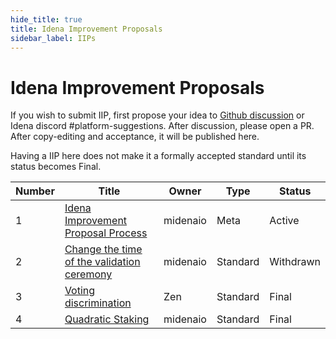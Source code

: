 ```yaml
---
hide_title: true
title: Idena Improvement Proposals
sidebar_label: IIPs
---
```


# Idena Improvement Proposals

If you wish to submit IIP, first propose your idea to [Github discussion](https://github.com/idena-network/idena-docs/discussions) or Idena discord #platform-suggestions.
After discussion, please open a PR. After copy-editing and acceptance, it will be published here.

Having a IIP here does not make it a formally accepted standard until its status becomes Final.

| Number               | Title                                      | Owner    | Type     | Status    |
| -------------------- | ------------------------------------------ | -------- | -------- | --------- |
| 1 | [Idena Improvement Proposal Process](/docs/iip/iip-1)         | midenaio | Meta     | Active    |
| 2 | [Change the time of the validation ceremony](/docs/iip/iip-2) | midenaio | Standard | Withdrawn |
| 3 | [Voting discrimination](/docs/iip/iip-3)                      | Zen      | Standard | Final     |
| 4 | [Quadratic Staking](/docs/iip/iip-4)                          | midenaio | Standard | Final     |
